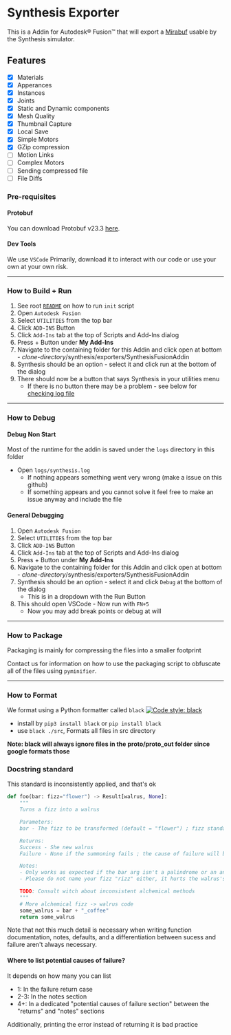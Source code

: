 # Synthesis Exporter

This is a Addin for Autodesk® Fusion™ that will export a [Mirabuf](https://github.com/HiceS/mirabuf) usable by the Synthesis simulator.

## Features

- [x] Materials
- [x] Apperances
- [x] Instances
- [x] Joints
- [x] Static and Dynamic components
- [x] Mesh Quality
- [x] Thumbnail Capture
- [x] Local Save
- [x] Simple Motors
- [x] GZip compression
- [ ] Motion Links
- [ ] Complex Motors
- [ ] Sending compressed file
- [ ] File Diffs

### Pre-requisites

#### Protobuf

You can download Protobuf v23.3 [here](https://github.com/protocolbuffers/protobuf/releases/tag/v23.3).

#### Dev Tools

We use `VSCode` Primarily, download it to interact with our code or use your own at your own risk.

---

### How to Build + Run

1. See root [`README`](/README.md) on how to run `init` script
2. Open `Autodesk Fusion`
3. Select `UTILITIES` from the top bar
4. Click `ADD-INS` Button
5. Click `Add-Ins` tab at the top of Scripts and Add-Ins dialog
6. Press + Button under **My Add-Ins**
7. Navigate to the containing folder for this Addin and click open at bottom - _clone-directory_/synthesis/exporters/SynthesisFusionAddin
8. Synthesis should be an option - select it and click run at the bottom of the dialog
9. There should now be a button that says Synthesis in your utilities menu
   - If there is no button there may be a problem - see below for [checking log file](#debug-non-start)

---

### How to Debug

#### Debug Non Start

Most of the runtime for the addin is saved under the `logs` directory in this folder

- Open `logs/synthesis.log`
  - If nothing appears something went very wrong (make a issue on this github)
  - If something appears and you cannot solve it feel free to make an issue anyway and include the file

#### General Debugging

1. Open `Autodesk Fusion`
2. Select `UTILITIES` from the top bar
3. Click `ADD-INS` Button
4. Click `Add-Ins` tab at the top of Scripts and Add-Ins dialog
5. Press + Button under **My Add-Ins**
6. Navigate to the containing folder for this Addin and click open at bottom - _clone-directory_/synthesis/exporters/SynthesisFusionAddin
7. Synthesis should be an option - select it and click `Debug` at the bottom of the dialog
   - This is in a dropdown with the Run Button
8. This should open VSCode - Now run with `FN+5`
   - Now you may add break points or debug at will

---

### How to Package

Packaging is mainly for compressing the files into a smaller footprint

Contact us for information on how to use the packaging script to obfuscate all of the files using `pyminifier`.

---

### How to Format

We format using a Python formatter called `black` [![Code style: black](https://img.shields.io/badge/code%20style-black-000000.svg)](https://github.com/psf/black)

- install by `pip3 install black` or `pip install black`
- use `black ./src`, Formats all files in src directory

**Note: black will always ignore files in the proto/proto_out folder since google formats those**

### Docstring standard

This standard is inconsistently applied, and that's ok

```python
def foo(bar: fizz="flower") -> Result[walrus, None]:
    """
    Turns a fizz into a walrus

    Parameters:
    bar - The fizz to be transformed (default = "flower") ; fizz standards are subject to change, old fizzes may no longer be valid

    Returns:
    Success - She new walrus
    Failure - None if the summoning fails ; the cause of failure will be printed, not returned

    Notes:
    - Only works as expected if the bar arg isn't a palindrome or an anagram of coffee. Otherwise unexpected (but still valid) walruses may be returned
    - Please do not name your fizz "rizz" either, it hurts the walrus's feelings

    TODO: Consult witch about inconsistent alchemical methods
    """
    # More alchemical fizz -> walrus code
    some_walrus = bar + "_coffee"
    return some_walrus

```

Note that not this much detail is necessary when writing function documentation, notes, defaults, and a differentiation between sucess and failure aren't always necessary.

#### Where to list potential causes of failure?

It depends on how many you can list

- 1: In the failure return case
- 2-3: In the notes section
- 4+: In a dedicated "potential causes of failure section" between the "returns" and "notes" sections

Additionally, printing the error instead of returning it is bad practice
